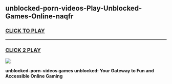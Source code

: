 
## unblocked-porn-videos-Play-Unblocked-Games-Online-naqfr
<h3>
<a href="https://premium76.site?title=unblocked-porn-videos&ref=25A">CLICK TO PLAY</a></h3>
<hr>

<h3>
<a href="https://premium76.site?title=unblocked-porn-videos&ref=25A">CLICK 2 PLAY</a>
  
</h3>

<a href="https://premium76.site?title=unblocked-porn-videos&ref=25A"><img src="https://clearcache.store/games.png"></a>


**unblocked-porn-videos games unblocked: Your Gateway to Fun and Accessible Online Gaming**
